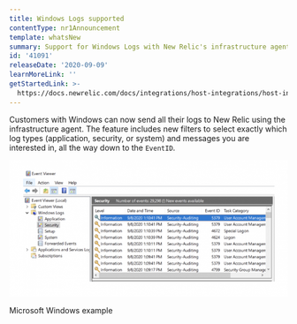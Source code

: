 ```yaml
---
title: Windows Logs supported
contentType: nr1Announcement
template: whatsNew
summary: Support for Windows Logs with New Relic's infrastructure agent
id: '41091'
releaseDate: '2020-09-09'
learnMoreLink: ''
getStartedLink: >-
  https://docs.newrelic.com/docs/integrations/host-integrations/host-integrations-list/windows-event-log-integration
---
```


Customers with Windows can now send all their logs to New Relic using the infrastructure agent. The feature includes new filters to select exactly which log types (application, security, or system) and messages you are interested in, all the way down to the `EventID`.

![Windows logs](./images/10051-windows-logs.png "Windows logs")

Microsoft Windows example
